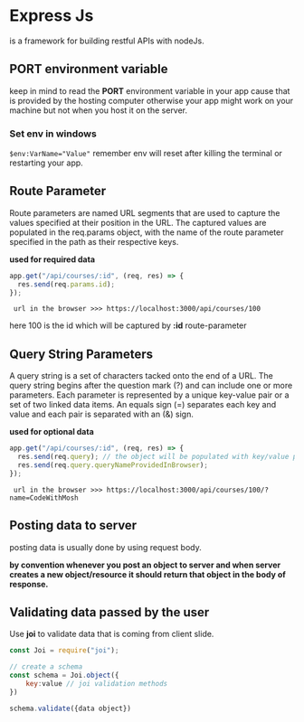 # Express Js

is a framework for building restful APIs with nodeJs.

## PORT environment variable

keep in mind to read the **PORT** environment variable in your app cause that is provided by the hosting computer otherwise your app might work on your machine but not when you host it on the server.

### Set env in windows

`$env:VarName="Value"` remember env will reset after killing the terminal or restarting your app.

## Route Parameter

Route parameters are named URL segments that are used to capture the values specified at their position in the URL. The captured values are populated in the req.params object, with the name of the route parameter specified in the path as their respective keys.

**used for required data**

```js
app.get("/api/courses/:id", (req, res) => {
  res.send(req.params.id);
});
```

` url in the browser >>> https://localhost:3000/api/courses/100`

here 100 is the id which will be captured by **:id** route-parameter

## Query String Parameters

A query string is a set of characters tacked onto the end of a URL. The query string begins after the question mark (?) and can include one or more parameters. Each parameter is represented by a unique key-value pair or a set of two linked data items. An equals sign (=) separates each key and value and each pair is separated with an (&) sign.

**used for optional data**

```js
app.get("/api/courses/:id", (req, res) => {
  res.send(req.query); // the object will be populated with key/value pairs specified in the url
  res.send(req.query.queryNameProvidedInBrowser);
});
```

` url in the browser >>> https://localhost:3000/api/courses/100/?name=CodeWithMosh`


## Posting data to server

posting data is usually done by using request body.

**by convention whenever you post an object to server and when server creates a new object/resource it should return that object in the body of response.**


## Validating data passed by the user

Use **joi** to validate data that is coming from client slide.

```js
const Joi = require("joi");

// create a schema
const schema = Joi.object({
    key:value // joi validation methods
})

schema.validate({data object})

```